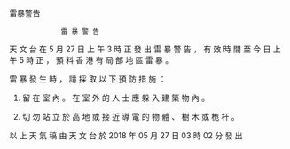 
雷暴警告

                 雷 暴 警 告

 天 文 台 在 5 月 27 日 上 午 3 時 正 發 出 雷 暴 警 告 ， 有 效
時 間 至 今 日 上 午 5 時 正 ， 預 料 香 港 有 局 部 地 區 雷 暴 。

 雷 暴 發 生 時 ， 請 採 取 以 下 預 防 措 施 ：
 
1. 留 在 室 內 。 在 室 外 的 人 士 應 躲 入 建 築 物 內 。
 
2. 切 勿 站 立 於 高 地 或 接 近 導 電 的 物 體 、 樹 木 或 桅 杆
。

以 上 天 氣 稿 由 天 文 台 於 2018 年 05 月 27 日 03 時 02 分 發 出
